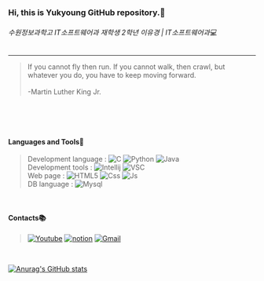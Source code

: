### Hi, this is Yukyoung GitHub repository.👋
###### 수원정보과학고 IT소프트웨어과 재학생 2학년 이유경 | IT소프트웨어과💻 
<hr/>

>If you cannot fly then run. If you cannot walk, then crawl, but whatever you do, you have to keep moving forward. <br>  
                                                                                           -Martin Luther King Jr. <br>     
<br>                                                                                              
<br>  
<br> 

#### Languages and Tools🔧 <br> 

> Development language : ![C](https://img.shields.io/badge/c,c++-0052CC?style=flat-square&logo=C&logoColor=white) ![Python](https://img.shields.io/badge/PYTHON-004A9D?style=flat-square&logo=Python&logoColor=white) ![Java](https://img.shields.io/badge/JAVA-CC0000?style=flat-square&logo=Java&logoColor=white) 
> <br> Development tools : ![Intellij](https://img.shields.io/badge/IntelliJ-000000?style=flat-square&logo=IntelliJ-IDEA&logoColor=white) ![VSC](https://img.shields.io/badge/VisualStudioCode-007ACC?style=flat-square&logo=Visual-Studio-Code&logoColor=white) 
> <br> Web page : ![HTML5](https://img.shields.io/badge/HTML5-E34F26?style=flat-square&logo=HTML5&logoColor=white) ![Css](https://img.shields.io/badge/CSS3-1572B6?style=flat-square&logo=CSS3&logoColor=white) ![Js](https://img.shields.io/badge/JavaScript-F7DF1E?style=flat-square&logo=JavaScript&logoColor=111111) 
> <br> DB language : ![Mysql](https://img.shields.io/badge/MySQL-4479A1?style=flat-square&logo=MySQL&logoColor=white)
<br>


#### Contacts📚

> [![Youtube](https://img.shields.io/badge/Youtube-FF0000?style=flat-square&logo=YouTube&logoColor=white)](https://www.youtube.com/channel/UCdQNrk_cZO_003SP0JvcSMg) [![notion](https://img.shields.io/badge/Notion-000000?style=flat-square&logo=Notion&logoColor=white)](https://www.notion.so/Yukyoung-s-Portfolio-7d31a61e101a4683be7fb5e2dabddfec) [![Gmail](https://img.shields.io/badge/Gmail-EA4335?style=flat-square&logo=Gmail&logoColor=white)](mailto:codingduck0703@gmail.com)

<br>

[![Anurag's GitHub stats](https://github-readme-stats.vercel.app/api?username=PrettyYukyoung)](https://github.com/anuraghazra/github-readme-stats)

